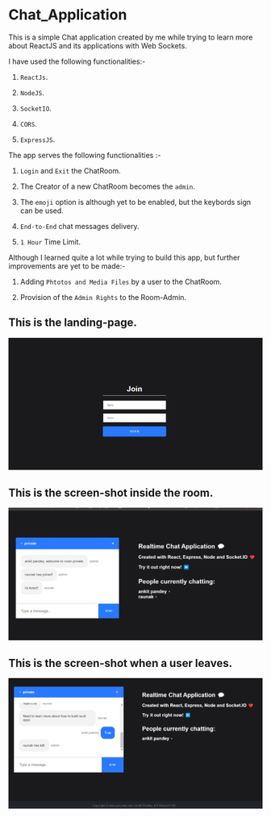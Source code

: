 # Chat_Application

This is a simple Chat application created by me while trying to learn more about ReactJS and its applications with Web Sockets.

I have used the following functionalities:-

1. `ReactJs`.

2. `NodeJS`.

3. `SocketIO`.

4. `CORS`.

5. `ExpressJS`.



The app serves the following functionalities :-

1. `Login` and `Exit` the ChatRoom.

2. The Creator of a new ChatRoom becomes the `admin`.

3. The `emoji` option is although yet to be enabled, but the keybords sign can be used.

4. `End-to-End` chat messages delivery.

5.  `1 Hour` Time Limit.

Although I learned quite a lot while trying to build this app, but further improvements are yet to be made:-

1. Adding `Phtotos and Media Files` by a user to the ChatRoom.

2. Provision of the `Admin Rights` to the Room-Admin.


## This is the landing-page.
<img src="Screenshots/ca1.png">


## This is the screen-shot inside the room.
<img src="Screenshots/ca2.png">


## This is the screen-shot when a user leaves.
<img src="Screenshots/ca3.png">